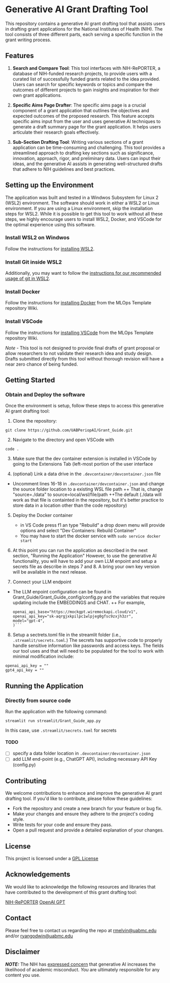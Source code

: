 # Generative AI Grant Drafting Tool

This repository contains a generative AI grant drafting tool that assists users in drafting grant applications for the National Institutes of Health (NIH). The tool consists of three different parts, each serving a specific function in the grant writing process.

## Features

1. **Search and Compare Tool**: This tool interfaces with NIH-RePORTER, a database of NIH-funded research projects, to provide users with a curated list of successfully funded grants related to the idea provided. Users can search for specific keywords or topics and compare the outcomes of different projects to gain insights and inspiration for their own grant applications.

2. **Specific Aims Page Drafter**: The specific aims page is a crucial component of a grant application that outlines the objectives and expected outcomes of the proposed research. This feature accepts specific aims input from the user and uses generative AI techniques to generate a draft summary page for the grant application. It helps users articulate their research goals effectively.

3. **Sub-Section Drafting Tool**: Writing various sections of a grant application can be time-consuming and challenging. This tool provides a streamlined approach to drafting key sections such as significance, innovation, approach, rigor, and preliminary data. Users can input their ideas, and the generative AI assists in generating well-structured drafts that adhere to NIH guidelines and best practices.

## Setting up the Environment
The application was built and tested in a Windwos Subsystem for Linux 2 (WSL2) environment.  The software should work in either a WSL2 or Linux environment. If you are using a Linux environment, skip the installation steps for WSL2.  While it is possible to get this tool to work without all these steps, we highly encourage users to install WSL2, Docker, and VSCode for the optimal experience using this software.

### Install WSL2 on Windwos
  Follow the instructions for [installing WSL2](https://github.com/UABPeriopAI/MLOpsTemplate/wiki/Setting-up-WSL2).

### Install Git inside WSL2
Additionally, you may want to follow the [instructions for our recommended usage of git in WSL2](https://github.com/UABPeriopAI/MLOpsTemplate/wiki/Recommended-git-Usage-in-WSL2).

### Install Docker
Follow the instructions for [installing Docker](https://github.com/UABPeriopAI/MLOpsTemplate/wiki/Setting-up-Docker) from the MLOps Template repository Wiki.

### Install VSCode
Follow the instructions for [installing VSCode](https://github.com/UABPeriopAI/MLOpsTemplate/wiki/Installing-VSCode) from the MLOps Template repository Wiki.

*Note* -  This tool is not designed to provide final drafts of grant proposal or allow researchers to not validate their research idea and study design. Drafts submitted directly from this tool without thorough revision will have a near zero chance of being funded.

## Getting Started
### Obtain and Deploy the software
Once the environment is setup, follow these steps to access this generative AI grant drafting tool:

1. Clone the repository:

```
git clone https://github.com/UABPeriopAI/Grant_Guide.git
```

2. Navigate to the directory and open VSCode with
```
code .
```

3. Make sure that the dev container extension is installed in VSCode by going to the Extensions Tab (left-most portion of the user interface

4. (optional) Link a data drive in the ```.devcontainer/devcontainer.json``` file
  + Uncomment lines 16-18 in ```.devcontainer/devcontainer.json``` and change the source folder location to a existing WSL file path
  ++ That is, change  "source=./data" to source=local/wsl/file/path
  ++The default (./data will work as that file is containted in the repository, but it's better practice to store data in a location other than the code repository)

5. Deploy the Docker container
   + in VS Code press f1 an type "Rebuild"  a drop down menu will provide options and select "Dev Containers: Rebuild Container"
   + You may have to start the docker service with ```sudo service docker start```

6. At this point you can run the application as described in the next section, "Running the Application"  However, to use the generative AI functionality, you will have to add your own LLM enpoint and setup a secrets file as describe in steps 7 and 8.  A bring your own key version will be available in the next release.

7. Connect your LLM endpoint 
  + The LLM enpoint configuration can be found in Grant_Guide/Grant_Guide_config/config.py and the variables that require updating include the EMBEDDINGS and CHAT.
    ++ For example,
    ```CHAT = ChatOpenAI(
    openai_api_base="https://mockgpt.wiremockapi.cloud/v1",
    openai_api_key="sk-aqrgjxkpilpc1wlpjeg0gfsc9zxjh3zr",
    model="gpt-4",
    )```

8. Setup a sectrets.toml file in the streamlit folder (i.e., ```.streamlit/secrets.toml```.)
   The secrets has supportive code to properly handle sensitive information like passwords and access keys. The fields our tool uses and that will need to be populated for the tool to work with minimal modification include:
```
openai_api_key = ""
gpt4_api_key = ""
```

## Running the Application 
### Directly from source code
Run the application with the following command:
```
streamlit run streamlit/Grant_Guide_app.py
```

In this case, use `.streamlit/secrets.toml` for secrets

#### TODO
- [ ] specify a data folder location in `.devcontainer/devcontainer.json`
- [ ] add LLM end-point (e.g., ChatGPT API), including necessary API Key (config.py)

## Contributing

We welcome contributions to enhance and improve the generative AI grant drafting tool. If you'd like to contribute, please follow these guidelines:

- Fork the repository and create a new branch for your feature or bug fix.
- Make your changes and ensure they adhere to the project's coding style.
- Write tests for your code and ensure they pass.
- Open a pull request and provide a detailed explanation of your changes.

## License

This project is licensed under a [GPL License](https://www.gnu.org/licenses/gpl-3.0.en.html)

## Acknowledgements

We would like to acknowledge the following resources and libraries that have contributed to the development of this grant drafting tool:

[NIH-RePORTER](https://projectreporter.nih.gov)
[OpenAI GPT](https://openai.com)

## Contact
 Please feel free to contact us regarding the repo at rmelvin@uabmc.edu and/or ryangodwin@uabmc.edu 
 
## Disclaimer
**_NOTE:_** The NIH has [expressed concern](https://grants.nih.gov/faqs#/use-of-generative-ai-in-peer-review.htm?anchor=56922) that generative AI increases the likelihood of academic misconduct.
*You* are ultimately responsible for any content you use.

